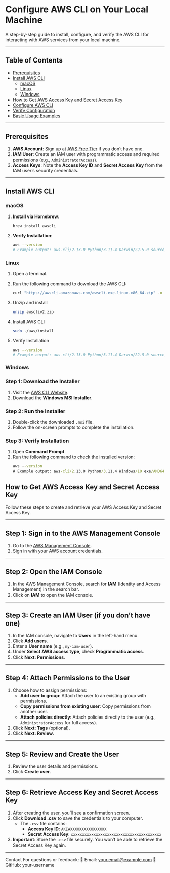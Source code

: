 # Configure AWS CLI on Your Local Machine

A step-by-step guide to install, configure, and verify the AWS CLI for interacting with AWS services from your local machine.

---

## Table of Contents
- [Prerequisites](#prerequisites)
- [Install AWS CLI](#install-aws-cli)
  - [macOS](#macos)
  - [Linux](#linux)
  - [Windows](#windows)
- [How to Get AWS Access Key and Secret Access Key](#how-to-get-aws-access-and-secret-key)
- [Configure AWS CLI](#configure-aws-cli)
- [Verify Configuration](#verify-configuration)
- [Basic Usage Examples](#basic-usage-examples)


---

## Prerequisites

1. **AWS Account**: Sign up at [AWS Free Tier](https://aws.amazon.com/free/) if you don’t have one.
2. **IAM User**: Create an IAM user with programmatic access and required permissions (e.g., `AdministratorAccess`).
3. **Access Keys**: Note the **Access Key ID** and **Secret Access Key** from the IAM user’s security credentials.

---

## Install AWS CLI 

### macOS
1. **Install via Homebrew**:
   ```bash
   brew install awscli
   
2. **Verify Installation**:
   ```bash
   aws --version
   # Example output: aws-cli/2.13.0 Python/3.11.4 Darwin/22.5.0 source/arm64
   
### Linux

1. Open a terminal.  
2. Run the following command to download the AWS CLI:  

   ```bash
   curl "https://awscli.amazonaws.com/awscli-exe-linux-x86_64.zip" -o "awscliv2.zip"
3. Unzip and install
   ```bash
   unzip awscliv2.zip
4. Install AWS CLI
   ```bash
   sudo ./aws/install

6. Verify Installation
   ```bash
   aws --version
   # Example output: aws-cli/2.13.0 Python/3.11.4 Darwin/22.5.0 source/arm64
   
### Windows

### Step 1: Download the Installer
1. Visit the [AWS CLI Website](https://aws.amazon.com/cli/).
2. Download the **Windows MSI Installer**.

### Step 2: Run the Installer
1. Double-click the downloaded `.msi` file.
2. Follow the on-screen prompts to complete the installation.

### Step 3: Verify Installation
1. Open **Command Prompt**.
2. Run the following command to check the installed version:
   ```cmd
   aws --version
   # Example output: aws-cli/2.13.0 Python/3.11.4 Windows/10 exe/AMD64

## How to Get AWS Access Key and Secret Access Key

Follow these steps to create and retrieve your AWS Access Key and Secret Access Key.

---

## Step 1: Sign in to the AWS Management Console
1. Go to the [AWS Management Console](https://aws.amazon.com/console/).
2. Sign in with your AWS account credentials.

---

## Step 2: Open the IAM Console
1. In the AWS Management Console, search for **IAM** (Identity and Access Management) in the search bar.
2. Click on **IAM** to open the IAM console.

---

## Step 3: Create an IAM User (if you don’t have one)
1. In the IAM console, navigate to **Users** in the left-hand menu.
2. Click **Add users**.
3. Enter a **User name** (e.g., `my-iam-user`).
4. Under **Select AWS access type**, check **Programmatic access**.
5. Click **Next: Permissions**.

---

## Step 4: Attach Permissions to the User
1. Choose how to assign permissions:
   - **Add user to group**: Attach the user to an existing group with permissions.
   - **Copy permissions from existing user**: Copy permissions from another user.
   - **Attach policies directly**: Attach policies directly to the user (e.g., `AdministratorAccess` for full access).
2. Click **Next: Tags** (optional).
3. Click **Next: Review**.

---

## Step 5: Review and Create the User
1. Review the user details and permissions.
2. Click **Create user**.

---

## Step 6: Retrieve Access Key and Secret Access Key
1. After creating the user, you’ll see a confirmation screen.
2. Click **Download .csv** to save the credentials to your computer.
   - The `.csv` file contains:
     - **Access Key ID**: `AKIAXXXXXXXXXXXXXXXX`
     - **Secret Access Key**: `xxxxxxxxxxxxxxxxxxxxxxxxxxxxxxxxxxxxxxxx`
3. **Important**: Store the `.csv` file securely. You won’t be able to retrieve the Secret Access Key again.

---



Contact
For questions or feedback:
📧 Email: your.email@example.com
🐙 GitHub: your-username


